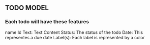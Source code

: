 ## TODO MODEL
### Each todo will have these features
name 
Id
Text:     Text Content
Status:   The status of the todo
Date:     This representes a due date
Label(s): Each label is represented by a color
